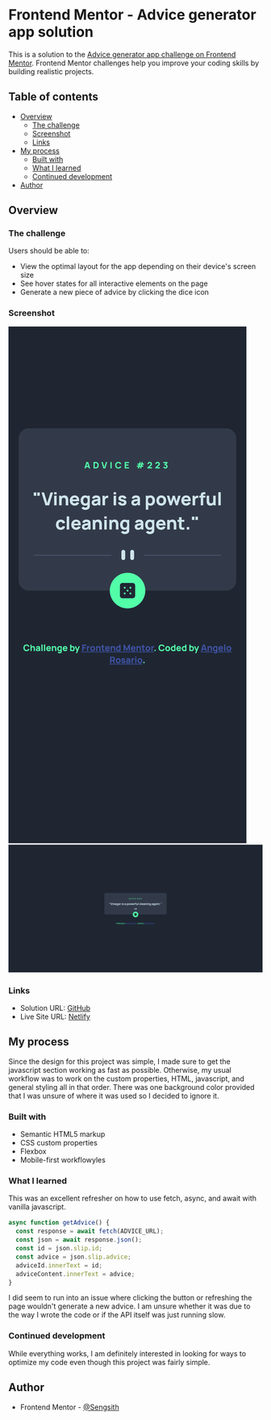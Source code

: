# Frontend Mentor - Advice generator app solution

This is a solution to the [Advice generator app challenge on Frontend Mentor](https://www.frontendmentor.io/challenges/advice-generator-app-QdUG-13db). Frontend Mentor challenges help you improve your coding skills by building realistic projects.

## Table of contents

- [Overview](#overview)
  - [The challenge](#the-challenge)
  - [Screenshot](#screenshot)
  - [Links](#links)
- [My process](#my-process)
  - [Built with](#built-with)
  - [What I learned](#what-i-learned)
  - [Continued development](#continued-development)
- [Author](#author)

## Overview

### The challenge

Users should be able to:

- View the optimal layout for the app depending on their device's screen size
- See hover states for all interactive elements on the page
- Generate a new piece of advice by clicking the dice icon

### Screenshot

![](./screenshot.png)
![](./screenshot2.png)

### Links

- Solution URL: [GitHub](https://github.com/Sengsith/advice-generator)
- Live Site URL: [Netlify](https://hilarious-granita-820a71.netlify.app)

## My process

Since the design for this project was simple, I made sure to get the javascript section working as fast as possible. Otherwise, my usual workflow was to work on the custom properties, HTML, javascript, and general styling all in that order. There was one background color provided that I was unsure of where it was used so I decided to ignore it.

### Built with

- Semantic HTML5 markup
- CSS custom properties
- Flexbox
- Mobile-first workflowyles

### What I learned

This was an excellent refresher on how to use fetch, async, and await with vanilla javascript.

```js
async function getAdvice() {
  const response = await fetch(ADVICE_URL);
  const json = await response.json();
  const id = json.slip.id;
  const advice = json.slip.advice;
  adviceId.innerText = id;
  adviceContent.innerText = advice;
}
```

I did seem to run into an issue where clicking the button or refreshing the page wouldn't generate a new advice. I am unsure whether it was due to the way I wrote the code or if the API itself was just running slow.

### Continued development

While everything works, I am definitely interested in looking for ways to optimize my code even though this project was fairly simple.

## Author

- Frontend Mentor - [@Sengsith](https://www.frontendmentor.io/profile/sengsith)